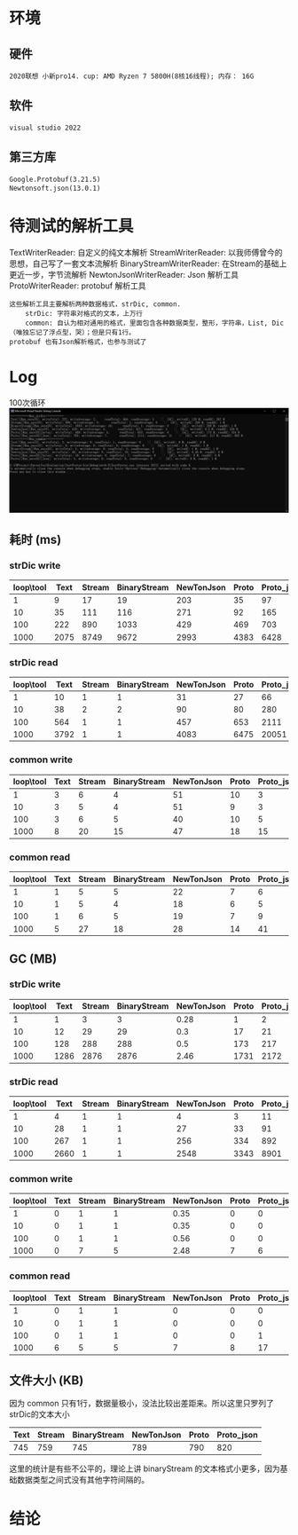 # 环境

## 硬件

    2020联想 小新pro14. cup: AMD Ryzen 7 5800H(8核16线程); 内存： 16G

## 软件

    visual studio 2022

## 第三方库

    Google.Protobuf(3.21.5)
    Newtonsoft.json(13.0.1)

# 待测试的解析工具

TextWriterReader: 自定义的纯文本解析
StreamWriterReader: 以我师傅曾今的思想，自己写了一套文本流解析
BinaryStreamWriterReader: 在Stream的基础上更近一步，字节流解析
NewtonJsonWriterReader: Json 解析工具
ProtoWriterReader: protobuf 解析工具

    这些解析工具主要解析两种数据格式，strDic, common.
        strDic: 字符串对格式的文本，上万行
        common: 自认为相对通用的格式，里面包含各种数据类型，整形，字符串，List, Dic（唯独忘记了浮点型，哭）；但是只有1行。
    protobuf 也有Json解析格式，也参与测试了

# Log

100次循环
![GitHub Logo](/images/100.png)

## 耗时 (ms)

### strDic write

|loop\tool|Text|Stream|BinaryStream|NewTonJson|Proto|Proto_json|
|--|--|--|--|--|--|--|
|1|9|17|19|203|35|97|
|10|35|111|116|271|92|165|
|100|222|890|1033|429|469|703|
|1000|2075|8749|9672|2993|4383|6428|

### strDic read

|loop\tool|Text|Stream|BinaryStream|NewTonJson|Proto|Proto_json|
|--|--|--|--|--|--|--|
|1|10|1|1|31|27|66|
|10|38|2|2|90|80|280|
|100|564|1|1|457|653|2111|
|1000|3792|1|1|4083|6475|20051|

### common write

|loop\tool|Text|Stream|BinaryStream|NewTonJson|Proto|Proto_json|
|--|--|--|--|--|--|--|
|1|3|6|4|51|10|3|
|10|3|5|4|51|9|3|
|100|3|6|5|40|10|5|
|1000|8|20|15|47|18|15|

### common read

|loop\tool|Text|Stream|BinaryStream|NewTonJson|Proto|Proto_json|
|--|--|--|--|--|--|--|
|1|1|5|5|22|7|6|
|10|1|5|4|18|6|5|
|100|1|6|5|19|7|9|
|1000|5|27|18|28|14|41|

## GC (MB)

### strDic write

|loop\tool|Text|Stream|BinaryStream|NewTonJson|Proto|Proto_json|
|--|--|--|--|--|--|--|
|1|1|3|3|0.28|1|2|
|10|12|29|29|0.3|17|21|
|100|128|288|288|0.5|173|217|
|1000|1286|2876|2876|2.46|1731|2172|

### strDic read

|loop\tool|Text|Stream|BinaryStream|NewTonJson|Proto|Proto_json|
|--|--|--|--|--|--|--|
|1|4|1|1|4|3|11|
|10|28|1|1|27|33|91|
|100|267|1|1|256|334|892|
|1000|2660|1|1|2548|3343|8901|

### common write

|loop\tool|Text|Stream|BinaryStream|NewTonJson|Proto|Proto_json|
|--|--|--|--|--|--|--|
|1|0|1|1|0.35|0|0|
|10|0|1|1|0.35|0|0|
|100|0|1|1|0.56|0|0|
|1000|0|7|5|2.48|7|6|

### common read

|loop\tool|Text|Stream|BinaryStream|NewTonJson|Proto|Proto_json|
|--|--|--|--|--|--|--|
|1|0|1|1|0|0|0|
|10|0|1|1|0|0|0|
|100|0|1|1|0|0|1|
|1000|6|5|5|7|8|17|

## 文件大小 (KB)

因为 common 只有1行，数据量极小，没法比较出差距来。所以这里只罗列了strDic的文本大小

|Text|Stream|BinaryStream|NewTonJson|Proto|Proto_json|
|--|--|--|--|--|--|
|745|759|745|789|790|820|

这里的统计是有些不公平的，理论上讲 binaryStream 的文本格式小更多，因为基础数据类型之间式没有其他字符间隔的。

# 结论


